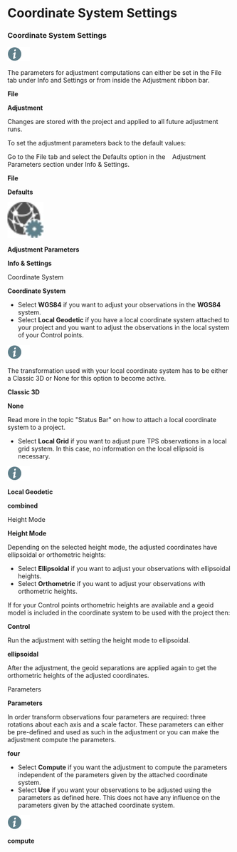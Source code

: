 # Coordinate System Settings

### Coordinate System Settings

![Image](./data/icons/note.gif)

The parameters for adjustment computations can either be set in the File tab under Info and Settings or from inside the Adjustment ribbon bar.

**File**

**Adjustment**

Changes are stored with the project and applied to all future adjustment runs.

To set the adjustment parameters back to the default values:

Go to the File tab and select the Defaults option in the    Adjustment Parameters section under Info & Settings.

**File**

**Defaults**

![Image](graphics/00467453.jpg)

**Adjustment Parameters**

**Info & Settings**

Coordinate System

**Coordinate System**

- Select **WGS84** if you want to adjust your observations in the **WGS84** system.
- Select **Local Geodetic** if you have a local coordinate system attached to your project and you want to adjust the observations in the local system of your Control points.

![Image](./data/icons/note.gif)

The transformation used with your local coordinate system has to be either a Classic 3D or None for this option to become active.

**Classic 3D**

**None**

Read more in the topic "Status Bar" on how to attach a local coordinate system to a project.

- Select **Local Grid** if you want to adjust pure TPS observations in a local grid system. In this case, no information on the local ellipsoid is necessary.

![Image](./data/icons/note.gif)

**Local Geodetic**

**combined**

Height Mode

**Height Mode**

Depending on the selected height mode, the adjusted coordinates have ellipsoidal or orthometric heights:

- Select **Ellipsoidal** if you want to adjust your observations with ellipsoidal heights.
- Select **Orthometric** if you want to adjust your observations with orthometric heights.

If for your Control points orthometric heights are available and a geoid model is included in the coordinate system to be used with the project then:

**Control**

Run the adjustment with setting the height mode to ellipsoidal.

**ellipsoidal**

After the adjustment, the geoid separations are applied again to get the orthometric heights of the adjusted coordinates.

Parameters

**Parameters**

In order transform observations four parameters are required: three rotations about each axis and a scale factor. These parameters can either be pre-defined and used as such in the adjustment or you can make the adjustment compute the parameters.

**four**

- Select **Compute** if you want the adjustment to compute the parameters independent of the parameters given by the attached coordinate system.
- Select **Use** if you want your observations to be adjusted using the parameters as defined here. This does not have any influence on the parameters given by the attached coordinate system.

![Image](./data/icons/note.gif)

**compute**

